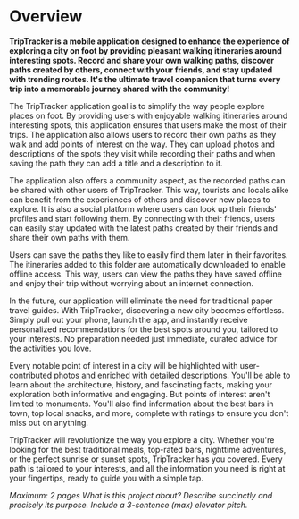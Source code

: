 # Overview

**TripTracker is a mobile application designed to enhance the experience of exploring a city on foot 
by providing pleasant walking itineraries around interesting spots. 
Record and share your own walking paths, discover paths created by others, connect with your friends, 
and stay updated with trending routes. 
It's the ultimate travel companion that turns every trip into a memorable journey shared with the 
community!**

The TripTracker application goal is to simplify the way people explore places on foot. By providing 
users with enjoyable walking itineraries around interesting spots, this application ensures that 
users make the most of their trips. The application also allows users to record their own paths as 
they walk and add points of interest on the way. They can upload photos and descriptions of the 
spots they visit while recording their paths and when saving the path they can add a title and a 
description to it.

The application also offers a community aspect, as the recorded paths can be shared with other users 
of TripTracker. This way, tourists and locals alike can benefit from the experiences of others and 
discover new places to explore. It is also a social platform where users can look up their friends' 
profiles and start following them. By connecting with their friends, users can easily stay updated 
with the latest paths created by their friends and share their own paths with them.

Users can save the paths they like to easily find them later in their favorites. The itineraries 
added to this folder are automatically downloaded to enable offline access. This way, users can view 
the paths they have saved offline and enjoy their trip without worrying about an internet connection.

In the future, our application will eliminate the need for traditional paper travel guides. With TripTracker, discovering a new city becomes effortless. Simply pull out your phone, launch the app, and instantly receive personalized recommendations for the best spots around you, tailored to your interests. No preparation needed just immediate, curated advice for the activities you love. 

Every notable point of interest in a city will be highlighted with user-contributed photos and enriched with detailed descriptions. You'll be able to learn about the architecture, history, and fascinating facts, making your exploration both informative and engaging. But points of interest aren't limited to monuments. You'll also find information about the best bars in town, top local snacks, and more, complete with ratings to ensure you don't miss out on anything.

TripTracker will revolutionize the way you explore a city. Whether you're looking for the best traditional meals, top-rated bars, nighttime adventures, or the perfect sunrise or sunset spots, TripTracker has you covered. Every path is tailored to your interests, and all the information you need is right at your fingertips, ready to guide you with a simple tap.

<!-- TODO: Add what features might be added in the future? Or in the history part when talking about what 
is missing to bridge from PoC to MVP? -->
*Maximum: 2 pages*
*What is this project about?*
*Describe succinctly and precisely its purpose.*
*Include a 3-sentence (max) elevator pitch.*
